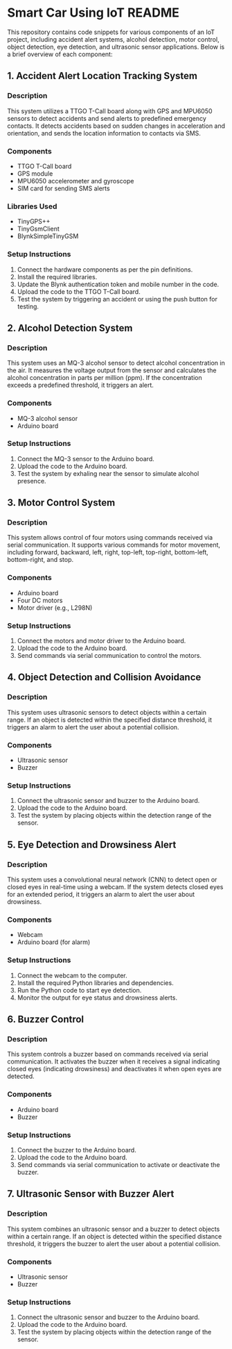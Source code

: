 # Smart Car Using IoT README

This repository contains code snippets for various components of an IoT project, including accident alert systems, alcohol detection, motor control, object detection, eye detection, and ultrasonic sensor applications. Below is a brief overview of each component:

## 1. Accident Alert Location Tracking System

### Description
This system utilizes a TTGO T-Call board along with GPS and MPU6050 sensors to detect accidents and send alerts to predefined emergency contacts. It detects accidents based on sudden changes in acceleration and orientation, and sends the location information to contacts via SMS.

### Components
- TTGO T-Call board
- GPS module
- MPU6050 accelerometer and gyroscope
- SIM card for sending SMS alerts

### Libraries Used
- TinyGPS++
- TinyGsmClient
- BlynkSimpleTinyGSM

### Setup Instructions
1. Connect the hardware components as per the pin definitions.
2. Install the required libraries.
3. Update the Blynk authentication token and mobile number in the code.
4. Upload the code to the TTGO T-Call board.
5. Test the system by triggering an accident or using the push button for testing.

## 2. Alcohol Detection System

### Description
This system uses an MQ-3 alcohol sensor to detect alcohol concentration in the air. It measures the voltage output from the sensor and calculates the alcohol concentration in parts per million (ppm). If the concentration exceeds a predefined threshold, it triggers an alert.

### Components
- MQ-3 alcohol sensor
- Arduino board

### Setup Instructions
1. Connect the MQ-3 sensor to the Arduino board.
2. Upload the code to the Arduino board.
3. Test the system by exhaling near the sensor to simulate alcohol presence.

## 3. Motor Control System

### Description
This system allows control of four motors using commands received via serial communication. It supports various commands for motor movement, including forward, backward, left, right, top-left, top-right, bottom-left, bottom-right, and stop.

### Components
- Arduino board
- Four DC motors
- Motor driver (e.g., L298N)

### Setup Instructions
1. Connect the motors and motor driver to the Arduino board.
2. Upload the code to the Arduino board.
3. Send commands via serial communication to control the motors.

## 4. Object Detection and Collision Avoidance

### Description
This system uses ultrasonic sensors to detect objects within a certain range. If an object is detected within the specified distance threshold, it triggers an alarm to alert the user about a potential collision.

### Components
- Ultrasonic sensor
- Buzzer

### Setup Instructions
1. Connect the ultrasonic sensor and buzzer to the Arduino board.
2. Upload the code to the Arduino board.
3. Test the system by placing objects within the detection range of the sensor.

## 5. Eye Detection and Drowsiness Alert

### Description
This system uses a convolutional neural network (CNN) to detect open or closed eyes in real-time using a webcam. If the system detects closed eyes for an extended period, it triggers an alarm to alert the user about drowsiness.

### Components
- Webcam
- Arduino board (for alarm)

### Setup Instructions
1. Connect the webcam to the computer.
2. Install the required Python libraries and dependencies.
3. Run the Python code to start eye detection.
4. Monitor the output for eye status and drowsiness alerts.

## 6. Buzzer Control

### Description
This system controls a buzzer based on commands received via serial communication. It activates the buzzer when it receives a signal indicating closed eyes (indicating drowsiness) and deactivates it when open eyes are detected.

### Components
- Arduino board
- Buzzer

### Setup Instructions
1. Connect the buzzer to the Arduino board.
2. Upload the code to the Arduino board.
3. Send commands via serial communication to activate or deactivate the buzzer.

## 7. Ultrasonic Sensor with Buzzer Alert

### Description
This system combines an ultrasonic sensor and a buzzer to detect objects within a certain range. If an object is detected within the specified distance threshold, it triggers the buzzer to alert the user about a potential collision.

### Components
- Ultrasonic sensor
- Buzzer

### Setup Instructions
1. Connect the ultrasonic sensor and buzzer to the Arduino board.
2. Upload the code to the Arduino board.
3. Test the system by placing objects within the detection range of the sensor.

